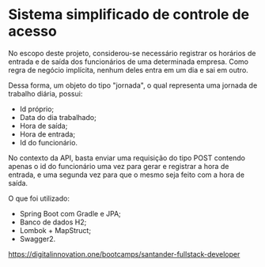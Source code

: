 # Sistema simplificado de controle de acesso

No escopo deste projeto, considerou-se necessário registrar os horários de entrada e de saída dos funcionários de uma determinada empresa. Como regra de negócio implícita, nenhum deles entra em um dia e sai em outro.

Dessa forma, um objeto do tipo "jornada", o qual representa uma jornada de trabalho diária, possui:
* Id próprio;
* Data do dia trabalhado;
* Hora de saída;
* Hora de entrada;
* Id do funcionário.

No contexto da API, basta enviar uma requisição do tipo POST contendo apenas o id do funcionário uma vez para gerar e registrar a hora de entrada, e uma segunda vez para que o mesmo seja feito com a hora de saída.

O que foi utilizado:
* Spring Boot com Gradle e JPA;
* Banco de dados H2;
* Lombok + MapStruct;
* Swagger2.

https://digitalinnovation.one/bootcamps/santander-fullstack-developer

